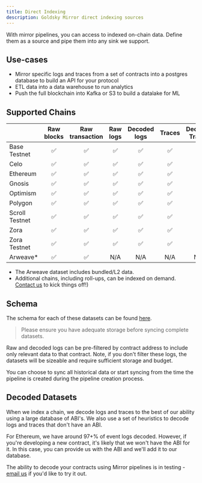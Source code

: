 ```yaml
---
title: Direct Indexing
description: Goldsky Mirror direct indexing sources
---
```


With mirror pipelines, you can access to indexed on-chain data. Define them as a source and pipe them into any sink we support.

## Use-cases

- Mirror specific logs and traces from a set of contracts into a postgres database to build an API for your protocol
- ETL data into a data warehouse to run analytics
- Push the full blockchain into Kafka or S3 to build a datalake for ML

## Supported Chains

|                | Raw blocks | Raw transaction | Raw logs | Decoded logs | Traces | Decoded Traces |
| -------------- | :--------: | :-------------: | :------: | :----------: | :----: | :------------: |
| Base Testnet   |     ✅     |       ✅        |    ✅    |      ✅      |   ✅   |       ✅       |
| Celo           |     ✅     |       ✅        |    ✅    |      ✅      |   ✅   |       ✅       |
| Ethereum       |     ✅     |       ✅        |    ✅    |      ✅      |   ✅   |       ✅       |
| Gnosis         |     ✅     |       ✅        |    ✅    |      ✅      |   ✅   |       ✅       |
| Optimism       |     ✅     |       ✅        |    ✅    |      ✅      |   ✅   |       ✅       |
| Polygon        |     ✅     |       ✅        |    ✅    |      ✅      |   ✅   |       ✅       |
| Scroll Testnet |     ✅     |       ✅        |    ✅    |      ✅      |   ✅   |       ✅       |
| Zora           |     ✅     |       ✅        |    ✅    |      ✅      |   ✅   |       ✅       |
| Zora Testnet   |     ✅     |       ✅        |    ✅    |      ✅      |   ✅   |       ✅       |
| Arweave\*      |     ✅     |       ✅        |   N/A    |     N/A      |  N/A   |      N/A       |

- The Arweave dataset includes bundled/L2 data.
- Additional chains, including roll-ups, can be indexed on demand. [Contact us](mailto:support@goldsky.com) to kick things off!)

## Schema

The schema for each of these datasets can be found [here](/references/indexed-on-chain-data-schemas).

> Please ensure you have adequate storage before syncing complete datasets.

Raw and decoded logs can be pre-filtered by contract address to include only relevant data to that contract. Note, if you don't filter these logs, the datasets will be sizeable and require sufficient storage and budget.

You can choose to sync all historical data or start syncing from the time the pipeline is created during the pipeline creation process.

## Decoded Datasets

When we index a chain, we decode logs and traces to the best of our ability using a large database of ABI's. We also use a set of heuristics to decode logs and traces that don't have an ABI.

For Ethereum, we have around 97+% of event logs decoded. However, if you're developing a new contract, it's likely that we won't have the ABI for it. In this case, you can provide us with the ABI and we'll add it to our database.

The ability to decode your contracts using Mirror pipelines is in testing - [email us](mailto:support@goldsky.com) if you'd like to try it out.
